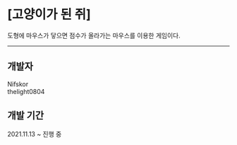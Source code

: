 # [고양이가 된 쥐]
도형에 마우스가 닿으면 점수가 올라가는 마우스를 이용한 게임이다.    

------------

## 개발자    
Nifskor    
thelight0804


## 개발 기간
2021.11.13 ~ 진행 중
